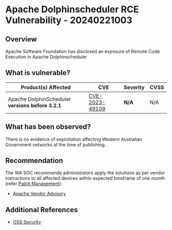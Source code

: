 # Apache Dolphinscheduler RCE Vulnerability - 20240221003

## Overview

Apache Software Foundation has disclosed an exposure of Remote Code Execution in Apache Dolphinscheduler

## What is vulnerable?

| Product(s) Affected                               | CVE                                                               | Severity | CVSS |
| ------------------------------------------------- | ----------------------------------------------------------------- | -------- | ---- |
| Apache DolphinScheduler **versions before 3.2.1** | [CVE-2023-49109](https://nvd.nist.gov/vuln/detail/CVE-2023-49109) | **N/A**  | N/A  |

## What has been observed?

There is no evidence of exploitation affecting Western Australian Government networks at the time of publishing.

## Recommendation

The WA SOC recommends administrators apply the solutions as per vendor instructions to all affected devices within expected timeframe of *one month* (refer [Patch Management](../guidelines/patch-management.md)):

- [Apache Vendor Advisory](https://lists.apache.org/thread/5b6yq2gov0fsy9x5dkvo8ws4rr45vkn8)

## Additional References

- [OSS Security](https://www.openwall.com/lists/oss-security/2024/02/20/4)
